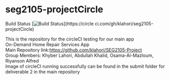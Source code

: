 # seg2105-projectCircle
Build Status
[![Build Status](https://circleci.com/gh/klahori/seg2105-projectCircle.png?branch=:master)](https://circle
ci.com/gh/klahori/seg2105-projectCircle)






This is the repository for the circleCI testing for our main app</br>
On-Demand Home Repair Services App </br>
Main Repository link:https://github.com/klahori/SEG2105-Project</br>
Group Members: Khyber Lahori, Abdullah Khalid, Osama-Al-Mazloum, Riyanson Alfred </br>
Image of circleCI running successfully can be found in the submit folder for deliverable 2 in the main repository


